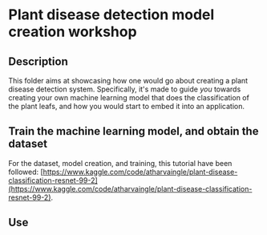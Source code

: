 # Plant disease detection model creation workshop

## Description

This folder aims at showcasing how one would go about creating a plant disease detection system. Specifically, it's made to guide *you* towards creating your own machine learning model that does the classification of the plant leafs, and how you would start to embed it into an application.

## Train the machine learning model, and obtain the dataset

For the dataset, model creation, and training, this tutorial have been followed: [https://www.kaggle.com/code/atharvaingle/plant-disease-classification-resnet-99-2](https://www.kaggle.com/code/atharvaingle/plant-disease-classification-resnet-99-2).

## Use

